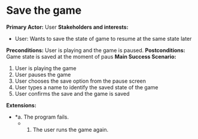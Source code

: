 # Save the game

**Primary Actor:** User
**Stakeholders and interests:**
- User: Wants to save the state of game to resume at the same state later

**Preconditions:** User is playing and the game is paused.
**Postconditions:** Game state is saved at the moment of paus
**Main Success Scenario:**
1. User is playing the game
2. User pauses the game
3. User chooses the save option from the pause screen
4. User types a name to identify the saved state of the game
5. User confirms the save and the game is saved

**Extensions:**
* *a. The program fails.
	* 1. The user runs the game again.